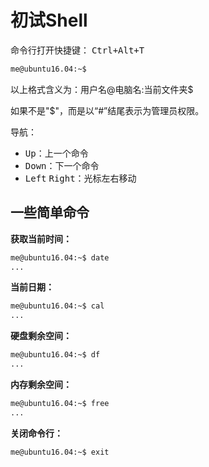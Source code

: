 # 初试Shell

命令行打开快捷键： <kbd>Ctrl+Alt+T</kbd>

```bash
me@ubuntu16.04:~$
```

以上格式含义为：用户名@电脑名:当前文件夹$

如果不是"$"，而是以“#”结尾表示为管理员权限。

导航：

-   <kbd>Up</kbd>：上一个命令
-   <kbd>Down</kbd>：下一个命令
-   <kbd>Left</kbd> <kbd>Right</kbd>：光标左右移动

## 一些简单命令

**获取当前时间：**

```bash
me@ubuntu16.04:~$ date
...
```

**当前日期：**

```bash
me@ubuntu16.04:~$ cal
...
```

**硬盘剩余空间：**

```bash
me@ubuntu16.04:~$ df
...
```

**内存剩余空间：**

```bash
me@ubuntu16.04:~$ free
...
```

**关闭命令行：**

```bash
me@ubuntu16.04:~$ exit
```
